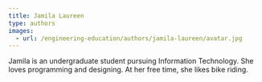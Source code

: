 ```yaml
---
title: Jamila Laureen
type: authors
images:
  - url: /engineering-education/authors/jamila-laureen/avatar.jpg 
---
```

Jamila is an undergraduate student pursuing Information Technology. She loves programming and designing. At her free time, she likes bike riding.